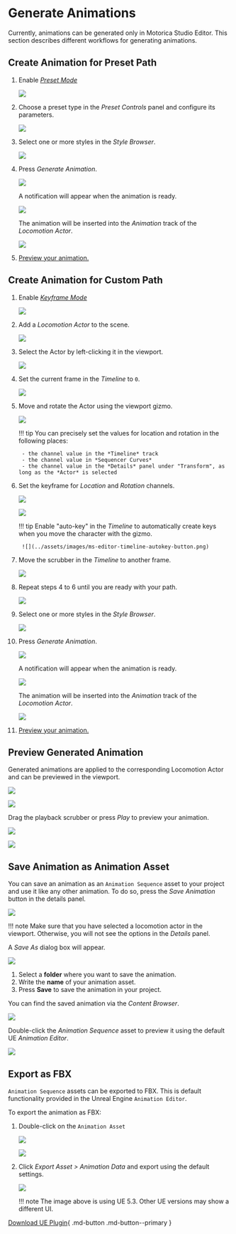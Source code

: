 # Generate Animations

Currently, animations can be generated only in Motorica Studio Editor. This section describes different workflows for generating animations.

## Create Animation for Preset Path

1. Enable [*Preset Mode*](ui-editor-modes.md#preset-mode)

    ![](../assets/images/ms-editor-editor-mode-preset.png)

2. Choose a preset type in the *Preset Controls* panel and configure its parameters.

    ![](../assets/images/ms-editor-preset-controls-panel-configured.png)

3. Select one or more styles in the *Style Browser*.

    ![](../assets/images/ms-editor-style-browser-selected-style-with-style-mixer.png)

4. Press *Generate Animation*.

    ![](../assets/images/ms-editor-generate-animation-button.png)

    A notification will appear when the animation is ready.

    ![](../assets/images/ms-editor-animation-generated-notification.png)

    The animation will be inserted into the *Animation* track of the *Locomotion Actor*.

    ![](../assets/images/ms-editor-timeline-animation-track-with-animation.png)

5. [Preview your animation.](#preview-generated-animation)

## Create Animation for Custom Path

1. Enable [*Keyframe Mode*](ui-editor-modes.md#keyframe-mode)

    ![](../assets/images/ms-editor-editor-mode-keyframe.png)

2. Add a *Locomotion Actor* to the scene.

    ![](../assets/images/ms-editor-toolbar-add-actor-button.png)

3. Select the Actor by left-clicking it in the viewport.

    ![](../assets/images/ms-editor-viewport-with-character-tpose.png)

4. Set the current frame in the *Timeline* to `0`.

    ![](../assets/images/ms-editor-timeline-scrubber-at-zero.png)

5. Move and rotate the Actor using the viewport gizmo.
    
    ![](../assets/images/ms-editor-viewport-gizmo.png)

    !!! tip
        You can precisely set the values for location and rotation in the following places:
        
        - the channel value in the *Timeline* track
        - the channel value in *Sequencer Curves*
        - the channel value in the *Details* panel under "Transform", as long as the *Actor* is selected
        
6. Set the keyframe for *Location* and *Rotation* channels.

    ![](../assets/images/ms-editor-timeline-add-keyframe.png)

    ![](../assets/images/ms-editor-timeline-keyframes-added.png)

    !!! tip
        Enable "auto-key" in the *Timeline* to automatically create keys when you move the character with the gizmo.

        ![](../assets/images/ms-editor-timeline-autokey-button.png)

7. Move the scrubber in the *Timeline* to another frame.

    ![](../assets/images/ms-editor-timeline-scrubber-at-two-with-key.png)

8. Repeat steps 4 to 6 until you are ready with your path.

    ![](../assets/images/ms-editor-timeline-filled-with-curve-editor.png)

9. Select one or more styles in the *Style Browser*.

    ![](../assets/images/ms-editor-style-browser-selected-style-with-style-mixer.png)

10. Press *Generate Animation*.

    ![](../assets/images/ms-editor-generate-animation-button.png)

    A notification will appear when the animation is ready.

    ![](../assets/images/ms-editor-animation-generated-notification.png)

    The animation will be inserted into the *Animation* track of the *Locomotion Actor*.

    ![](../assets/images/ms-editor-timeline-animation-track-with-animation.png)

11. [Preview your animation.](#preview-generated-animation)

## Preview Generated Animation

Generated animations are applied to the corresponding Locomotion Actor and can be previewed in the viewport.

![](../assets/images/ms-editor-viewport-with-character-animated.png)

![](../assets/images/ms-editor-timeline-with-viewport-animation-slides.png)

Drag the playback scrubber or press *Play* to preview your animation.

![](../assets/images/ms-editor-timeline-scrubber-at-two-with-key.png)

![](../assets/images/ue-sequencer-play-button.png)

## Save Animation as Animation Asset

You can save an animation as an `Animation Sequence` asset to your project and use it like any other animation. To do so, press the *Save Animation* button in the details panel.

![](../assets/images/ms-editor-save-animation-button.png)

!!! note
    Make sure that you have selected a locomotion actor in the viewport. Otherwise, you will not see the options in the *Details* panel.

A *Save As* dialog box will appear.

![](../assets/images/ms-editor-save-animation-dialog.png)

1. Select a **folder** where you want to save the animation.
2. Write the **name** of your animation asset.
3. Press **Save** to save the animation in your project.

You can find the saved animation via the *Content Browser*.

![](../assets/images/ue-content-browser-saved-animation-asset.png)

Double-click the *Animation Sequence* asset to preview it using the default UE *Animation Editor*.

![](../assets/images/ue-animation-editor-with-motorica-animation.png)

## Export as FBX

`Animation Sequence` assets can be exported to FBX. This is default functionality provided in the Unreal Engine `Animation Editor`.

To export the animation as FBX:

1. Double-click on the `Animation Asset`

    ![](../assets/images/ue-content-browser-saved-animation-asset-arrow.png)

    ![](../assets/images/ue-animation-editor-with-motorica-animation.png)

2. Click *Export Asset > Animation Data* and export using the default settings.

    ![](../assets/images/ue-animation-editor-export-asset-animation-data.png)

    !!! note
        The image above is using UE 5.3. Other UE versions may show a different UI.
   
[Download UE Plugin](#){ .md-button .md-button--primary }
